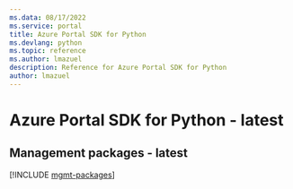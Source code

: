 ```yaml
---
ms.data: 08/17/2022
ms.service: portal
title: Azure Portal SDK for Python
ms.devlang: python
ms.topic: reference
ms.author: lmazuel
description: Reference for Azure Portal SDK for Python
author: lmazuel
---
```

# Azure Portal SDK for Python - latest

## Management packages - latest
[!INCLUDE [mgmt-packages](portal-mgmt-index.md)]